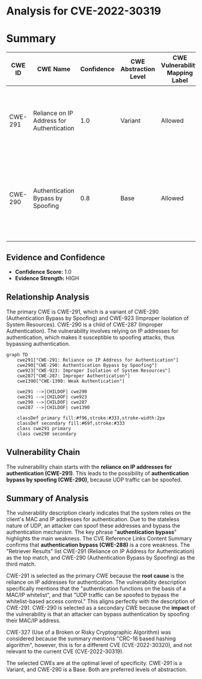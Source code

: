 # Analysis for CVE-2022-30319

# Summary
| CWE ID | CWE Name | Confidence | CWE Abstraction Level | CWE Vulnerability Mapping Label | CWE-Vulnerability Mapping Notes |
|---|---|---|---|---|---|
| CWE-291 | Reliance on IP Address for Authentication | 1.0 | Variant | Allowed | Primary CWE. The vulnerability relies on IP address for authentication, which can be easily spoofed.|
| CWE-290 | Authentication Bypass by Spoofing | 0.8 | Base | Allowed | Secondary CWE. The vulnerability allows authentication bypass by spoofing the MAC/IP address of an authenticated client.|

## Evidence and Confidence

*   **Confidence Score:** 1.0
*   **Evidence Strength:** HIGH

## Relationship Analysis
The primary CWE is CWE-291, which is a variant of CWE-290 (Authentication Bypass by Spoofing) and CWE-923 (Improper Isolation of System Resources). CWE-290 is a child of CWE-287 (Improper Authentication). The vulnerability involves relying on IP addresses for authentication, which makes it susceptible to spoofing attacks, thus bypassing authentication.

```mermaid
graph TD
    cwe291["CWE-291: Reliance on IP Address for Authentication"]
    cwe290["CWE-290: Authentication Bypass by Spoofing"]
    cwe923["CWE-923: Improper Isolation of System Resources"]
    cwe287["CWE-287: Improper Authentication"]
    cwe1390["CWE-1390: Weak Authentication"]

    cwe291 -->|CHILDOF| cwe290
    cwe291 -->|CHILDOF| cwe923
    cwe290 -->|CHILDOF| cwe287
    cwe287 -->|CHILDOF| cwe1390

    classDef primary fill:#f96,stroke:#333,stroke-width:2px
    classDef secondary fill:#69f,stroke:#333
    class cwe291 primary
    class cwe290 secondary
```

## Vulnerability Chain
The vulnerability chain starts with the **reliance on IP addresses for authentication (CWE-291)**. This leads to the possibility of **authentication bypass by spoofing (CWE-290)**, because UDP traffic can be spoofed.

## Summary of Analysis
The vulnerability description clearly indicates that the system relies on the client's MAC and IP addresses for authentication. Due to the stateless nature of UDP, an attacker can spoof these addresses and bypass the authentication mechanism.
The key phrase "**authentication bypass**" highlights the main weakness. The CVE Reference Links Content Summary confirms that **authentication bypass (CWE-288)** is a core weakness.
The "Retriever Results" list CWE-291 (Reliance on IP Address for Authentication) as the top match, and CWE-290 (Authentication Bypass by Spoofing) as the third match.

CWE-291 is selected as the primary CWE because the **root cause** is the reliance on IP addresses for authentication. The vulnerability description specifically mentions that the "authentication functions on the basis of a MAC/IP whitelist", and that "UDP traffic can be spoofed to bypass the whitelist-based access control." This aligns perfectly with the description of CWE-291.
CWE-290 is selected as a secondary CWE because the **impact** of the vulnerability is that an attacker can bypass authentication by spoofing their MAC/IP address.

CWE-327 (Use of a Broken or Risky Cryptographic Algorithm) was considered because the summary mentions "CRC-16 based hashing algorithm", however, this is for a different CVE (CVE-2022-30320), and not relevant to the current CVE (CVE-2022-30319).

The selected CWEs are at the optimal level of specificity. CWE-291 is a Variant, and CWE-290 is a Base. Both are preferred levels of abstraction.